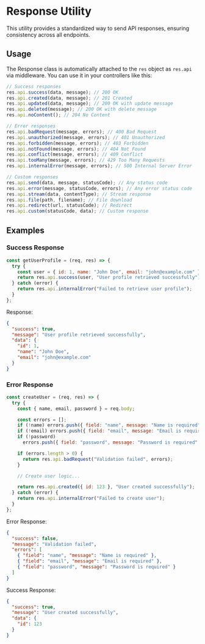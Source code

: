 # Response Utility

This utility provides a standardized way to send API responses, ensuring consistency across all endpoints.

## Usage

The Response class is automatically attached to the `res` object as `res.api` via middleware. You can use it in your controllers like this:

```javascript
// Success responses
res.api.success(data, message); // 200 OK
res.api.created(data, message); // 201 Created
res.api.updated(data, message); // 200 OK with update message
res.api.deleted(message); // 200 OK with delete message
res.api.noContent(); // 204 No Content

// Error responses
res.api.badRequest(message, errors); // 400 Bad Request
res.api.unauthorized(message, errors); // 401 Unauthorized
res.api.forbidden(message, errors); // 403 Forbidden
res.api.notFound(message, errors); // 404 Not Found
res.api.conflict(message, errors); // 409 Conflict
res.api.tooMany(message, errors); // 429 Too Many Requests
res.api.internalError(message, errors); // 500 Internal Server Error

// Custom responses
res.api.send(data, message, statusCode); // Any status code
res.api.error(message, statusCode, errors); // Any error status code
res.api.stream(data, contentType); // Stream response
res.api.file(path, filename); // File download
res.api.redirect(url, statusCode); // Redirect
res.api.custom(statusCode, data); // Custom response
```

## Examples

### Success Response

```javascript
const getUserProfile = (req, res) => {
  try {
    const user = { id: 1, name: "John Doe", email: "john@example.com" };
    return res.api.success(user, "User profile retrieved successfully");
  } catch (error) {
    return res.api.internalError("Failed to retrieve user profile");
  }
};
```

Response:

```json
{
  "success": true,
  "message": "User profile retrieved successfully",
  "data": {
    "id": 1,
    "name": "John Doe",
    "email": "john@example.com"
  }
}
```

### Error Response

```javascript
const createUser = (req, res) => {
  try {
    const { name, email, password } = req.body;

    const errors = [];
    if (!name) errors.push({ field: "name", message: "Name is required" });
    if (!email) errors.push({ field: "email", message: "Email is required" });
    if (!password)
      errors.push({ field: "password", message: "Password is required" });

    if (errors.length > 0) {
      return res.api.badRequest("Validation failed", errors);
    }

    // Create user logic...

    return res.api.created({ id: 123 }, "User created successfully");
  } catch (error) {
    return res.api.internalError("Failed to create user");
  }
};
```

Error Response:

```json
{
  "success": false,
  "message": "Validation failed",
  "errors": [
    { "field": "name", "message": "Name is required" },
    { "field": "email", "message": "Email is required" },
    { "field": "password", "message": "Password is required" }
  ]
}
```

Success Response:

```json
{
  "success": true,
  "message": "User created successfully",
  "data": {
    "id": 123
  }
}
```
